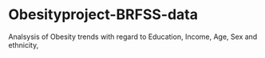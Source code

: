 # Obesityproject-BRFSS-data
Analsysis of Obesity trends with regard to Education, Income, Age, Sex and ethnicity, 
